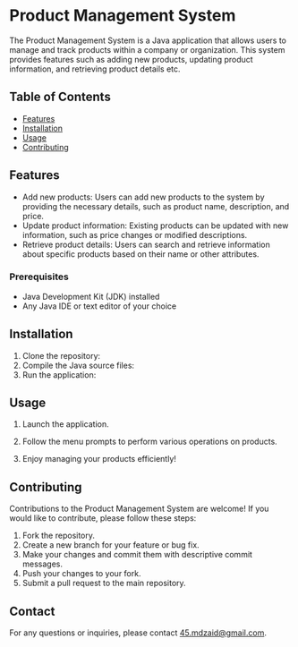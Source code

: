 # Product Management System

The Product Management System is a Java application that allows users to manage and track products within a company or organization. This system provides features such as adding new products, updating product information, and retrieving product details etc.

## Table of Contents

- [Features](#features)
- [Installation](#installation)
- [Usage](#usage)
- [Contributing](#contributing)

## Features

- Add new products: Users can add new products to the system by providing the necessary details, such as product name, description, and price.
- Update product information: Existing products can be updated with new information, such as price changes or modified descriptions.
- Retrieve product details: Users can search and retrieve information about specific products based on their name or other attributes.

### Prerequisites

- Java Development Kit (JDK) installed
- Any Java IDE or text editor of your choice

## Installation

1. Clone the repository:
2. Compile the Java source files:
3. Run the application:

## Usage

1. Launch the application.

2. Follow the menu prompts to perform various operations on products.

3. Enjoy managing your products efficiently!

## Contributing

Contributions to the Product Management System are welcome! If you would like to contribute, please follow these steps:

1. Fork the repository.
2. Create a new branch for your feature or bug fix.
3. Make your changes and commit them with descriptive commit messages.
4. Push your changes to your fork.
5. Submit a pull request to the main repository.

## Contact

For any questions or inquiries, please contact [45.mdzaid@gmail.com](45.mdzaid@gmail.com).



